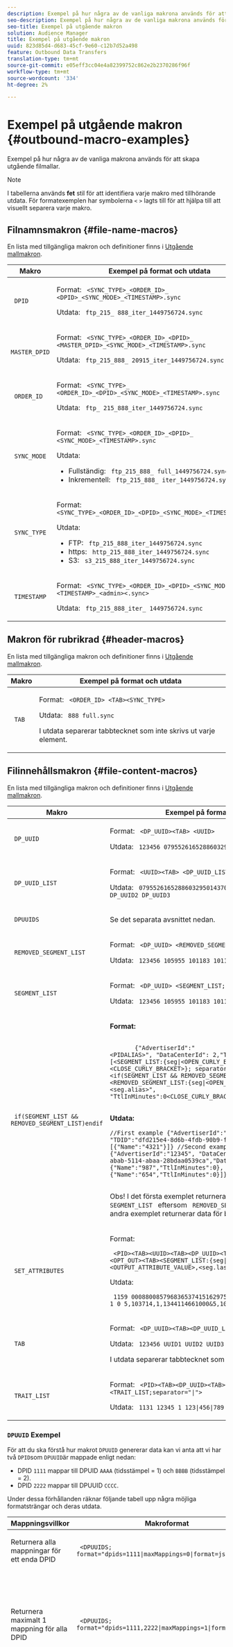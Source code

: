 ```yaml
---
description: Exempel på hur några av de vanliga makrona används för att skapa utgående filmallar.
seo-description: Exempel på hur några av de vanliga makrona används för att skapa utgående filmallar.
seo-title: Exempel på utgående makron
solution: Audience Manager
title: Exempel på utgående makron
uuid: 823d85d4-d683-45cf-9e60-c12b7d52a498
feature: Outbound Data Transfers
translation-type: tm+mt
source-git-commit: e05eff3cc04e4a82399752c862e2b2370286f96f
workflow-type: tm+mt
source-wordcount: '334'
ht-degree: 2%

---
```



# Exempel på utgående makron {#outbound-macro-examples}

Exempel på hur några av de vanliga makrona används för att skapa utgående filmallar.

>[!NOTE]
>
>I tabellerna används **fet** stil för att identifiera varje makro med tillhörande utdata. För formatexemplen har symbolerna `<` `>` lagts till för att hjälpa till att visuellt separera varje makro.

## Filnamnsmakron {#file-name-macros}

En lista med tillgängliga makron och definitioner finns i [Utgående mallmakron](../../../integration/receiving-audience-data/batch-outbound-transfers/outbound-template-macros.md).

<table id="table_B5073597219B470298EE614902DACAE8"> 
 <thead> 
  <tr> 
   <th colname="col1" class="entry"> Makro </th> 
   <th colname="col2" class="entry"> Exempel på format och utdata </th> 
  </tr> 
 </thead>
 <tbody> 
  <tr> 
   <td colname="col1"> <p> <code> DPID </code> </p> </td> 
   <td colname="col2"> <p>Format: <code> &lt;SYNC_TYPE&gt;_&lt;ORDER_ID&gt;_ &lt;DPID&gt;_&lt;SYNC_MODE&gt;_&lt;TIMESTAMP&gt;.sync </code> </p> <p>Utdata: <code> ftp_215_ 888_iter_1449756724.sync </code> </p> </td> 
  </tr> 
  <tr> 
   <td colname="col1"> <p> <code> MASTER_DPID </code> </p> </td> 
   <td colname="col2"> <p>Format: <code> &lt;SYNC_TYPE&gt;_&lt;ORDER_ID&gt;_&lt;DPID&gt;_ &lt;MASTER_DPID&gt;_&lt;SYNC_MODE&gt;_&lt;TIMESTAMP&gt;.sync </code> </p> <p>Utdata: <code> ftp_215_888_ 20915_iter_1449756724.sync </code> </p> </td> 
  </tr> 
  <tr> 
   <td colname="col1"> <p> <code> ORDER_ID </code> </p> </td> 
   <td colname="col2"> <p>Format: <code> &lt;SYNC_TYPE&gt;_ &lt;ORDER_ID&gt;_&lt;DPID&gt;_&lt;SYNC_MODE&gt;_&lt;TIMESTAMP&gt;.sync </code> </p> <p>Utdata: <code> ftp_ 215_888_iter_1449756724.sync </code> </p> </td> 
  </tr> 
  <tr> 
   <td colname="col1"> <p> <code> SYNC_MODE </code> </p> </td> 
   <td colname="col2"> <p>Format: <code> &lt;SYNC_TYPE&gt;_&lt;ORDER_ID&gt;_&lt;DPID&gt;_ &lt;SYNC_MODE&gt;_&lt;TIMESTAMP&gt;.sync </code> </p> <p>Utdata: </p> <p> 
     <ul id="ul_F63D7B78AF1246639D6ED85C1621B17C"> 
      <li id="li_4D0D7B4D047345FE861FCBA2BD0408ED">Fullständig: <code> ftp_215_888_ full_1449756724.sync </code> </li> 
      <li id="li_23F4D1F6B2784E599EDA29AA457327E6">Inkrementell: <code> ftp_215_888_ iter_1449756724.sync </code> </li> 
     </ul> </p> </td> 
  </tr> 
  <tr> 
   <td colname="col1"> <p> <code> SYNC_TYPE </code> </p> </td> 
   <td colname="col2"> <p>Format: <code> &lt;SYNC_TYPE&gt;_&lt;ORDER_ID&gt;_&lt;DPID&gt;_&lt;SYNC_MODE&gt;_&lt;TIMESTAMP&gt;.sync </code> </p> <p>Utdata: </p> <p> 
     <ul id="ul_11B14E740E40474F8302BDB809C428FE"> 
      <li id="li_54A3EAA468B44AC8B2528F855E03D04B">FTP: <code> ftp_215_888_iter_1449756724.sync </code> </li> 
      <li id="li_93468C56B661463CA7F62B1F5D3A53FF">https: <code> http_215_888_iter_1449756724.sync </code> </li> 
      <li id="li_8A204C7BEDBC41C096FE953B5F827DEC">S3: <code> s3_215_888_iter_1449756724.sync </code> </li> 
     </ul> </p> </td> 
  </tr> 
  <tr> 
   <td colname="col1"> <p> <code> TIMESTAMP </code> </p> </td> 
   <td colname="col2"> <p>Format: <code> &lt;SYNC_TYPE&gt;_&lt;ORDER_ID&gt;_&lt;DPID&gt;_&lt;SYNC_MODE&gt;_ &lt;TIMESTAMP&gt;_&lt;admin&gt;&lt;.sync&gt; </code> </p> <p>Utdata: <code> ftp_215_888_iter_ 1449756724.sync </code> </p> </td> 
  </tr> 
 </tbody> 
</table>

## Makron för rubrikrad {#header-macros}

En lista med tillgängliga makron och definitioner finns i [Utgående mallmakron](../../../integration/receiving-audience-data/batch-outbound-transfers/outbound-template-macros.md).

<table id="table_ABC31B3D660D47969E111EBC734D5BBC"> 
 <thead> 
  <tr> 
   <th colname="col1" class="entry"> Makro </th> 
   <th colname="col2" class="entry"> Exempel på format och utdata </th> 
  </tr> 
 </thead>
 <tbody> 
  <tr> 
   <td colname="col1"> <p> <code> TAB </code> </p> </td> 
   <td colname="col2"> <p>Format: <code> &lt;ORDER_ID&gt; &lt;TAB&gt;&lt;SYNC_TYPE&gt; </code> </p> <p>Utdata: <code> 888 full.sync </code> </p> <p>I utdata separerar tabbtecknet som inte skrivs ut varje element. </p> </td>
  </tr>
 </tbody>
</table>

## Filinnehållsmakron {#file-content-macros}

En lista med tillgängliga makron och definitioner finns i [Utgående mallmakron](../../../integration/receiving-audience-data/batch-outbound-transfers/outbound-template-macros.md).

<table id="table_408C6DD2B9D54550B003EAC93562E64F"> 
 <thead> 
  <tr> 
   <th colname="col1" class="entry"> Makro </th> 
   <th colname="col2" class="entry"> Exempel på format och utdata </th> 
  </tr> 
 </thead>
 <tbody> 
  <tr> 
   <td colname="col1"> <p> <code> DP_UUID </code> </p> </td> 
   <td colname="col2"> <p>Format: <code> &lt;DP_UUID&gt;&lt;TAB&gt; &lt;UUID&gt; </code> </p> <p>Utdata: <code> 123456 07955261652886032950143702505894272138 </code> </p> </td> 
  </tr> 
  <tr> 
   <td colname="col1"> <p> <code> DP_UUID_LIST </code> </p> </td> 
   <td colname="col2"> <p>Format: <code> &lt;UUID&gt;&lt;TAB&gt; &lt;DP_UUID_LIST;separator=TAB&gt; </code> </p> <p>Utdata: <code> 07955261652886032950143702505894272138 DP_UUID1 DP_UUID2 DP_UUID3 </code> </p> </td> 
  </tr> 
  <tr> 
   <td colname="col1"> <p> <code> DPUUIDS </code> </p> </td> 
   <td colname="col2"> <p>Se det separata avsnittet nedan. </p> </td> 
  </tr> 
  <tr> 
   <td colname="col1"> <p> <code> REMOVED_SEGMENT_LIST </code> </p> </td> 
   <td colname="col2"> <p>Format: <code> &lt;DP_UUID&gt; &lt;REMOVED_SEGMENT_LIST;separator=" "&gt; </code> </p> <p>Utdata: <code> 123456 105955 101183 101180 101179 </code> </p> </td> 
  </tr> 
  <tr> 
   <td colname="col1"> <p> <code> SEGMENT_LIST </code> </p> </td> 
   <td colname="col2"> <p>Format: <code> &lt;DP_UUID&gt; &lt;SEGMENT_LIST;separator=" "&gt; </code> </p> <p>Utdata: <code> 123456 105955 101183 101180 101179 </code> </p> </td> 
  </tr> 
  <tr> 
   <td colname="col1"> <p> <code> if(SEGMENT_LIST &amp;&amp; REMOVED_SEGMENT_LIST)endif </code> </p> </td> 
   <td colname="col2"> <p><b>Format:</b> </p> <p> 
     <code>
       {"AdvertiserId":"&lt;PIDALIAS&gt;",&nbsp;"DataCenterId":&nbsp;2,"TDID":"&lt;DP_UUID&gt;", "Data":[&lt;SEGMENT_LIST:{seg|&lt;OPEN_CURLY_BRACKET&gt;"Name":"&lt;seg.alias&gt;"&lt;CLOSE_CURLY_BRACKET&gt;}; separator=","&gt;&lt;if(SEGMENT_LIST&nbsp;&amp;&amp;&nbsp;REMOVED_SEGMENT_LIST)&gt;&lt;COMMA&gt;&lt;endif&gt; &lt;REMOVED_SEGMENT_LIST:{seg|&lt;OPEN_CURLY_BRACKET&gt;"Name":"&lt;seg.alias&gt;", "TtlInMinutes":0&lt;CLOSE_CURLY_BRACKET&gt;};&nbsp;separator=","&gt;]}
     </code></p><p><b>Utdata:</b></p> <p>
     <code>//First&nbsp;example {"AdvertiserId":"12345",&nbsp;"DataCenterId":&nbsp;2, "TDID":"dfd215e4-8d6b-4fdb-90b9-fab4456f2c9d","Data":[{"Name":"4321"}]} //Second&nbsp;example {"AdvertiserId":"12345",&nbsp;"DataCenterId":&nbsp;2,"TDID":"9099e8fe-abab-5114-abaa-28bdaa0539ca","Data":[{"Name":"4321"},{"Name":"987","TtlInMinutes":0}, {"Name":"654","TtlInMinutes":0}]} 
     </code></p> <p> <p>Obs!  I det första exemplet returnerar makrot bara data för <code> SEGMENT_LIST </code> eftersom <code> REMOVED_SEGMENT_LIST </code> är tomt. Det andra exemplet returnerar data för båda makrona. </p> </p> </td> 
  </tr> 
  <tr> 
   <td colname="col1"> <p> <code> SET_ATTRIBUTES </code> </p> </td> 
   <td colname="col2"> <p>Format: </p> <p> <code> &lt;PID&gt;&lt;TAB&gt;&lt;UUID&gt;&lt;TAB&gt;&lt;DP_UUID&gt;&lt;TAB&gt; &lt;SET_ATTRIBUTES&gt;&lt;TAB&gt;&lt;OPT_OUT&gt;&lt;TAB&gt;&lt;SEGMENT_LIST:{seg|&lt;seg.type&gt;,&lt;seg.alias&gt;,&lt;OUTPUT_ATTRIBUTE_VALUE&gt;,&lt;seg.lastUpdateTime&gt;&amp;}&gt; </code> </p> <p>Utdata: </p> <p> <code> 1159 00088008579683653741516297509717335000 17t0aj01b120hp 1 0 5,103714,1,1344114661000&amp;5,103713,1,1343250661000 </code> </p> </td> 
  </tr> 
  <tr> 
   <td colname="col1"> <p> <code> TAB </code> </p> </td> 
   <td colname="col2"> <p>Format: <code> &lt;DP_UUID&gt;&lt;TAB&gt;&lt;DP_UUID_LIST;separator=TAB&gt; </code> </p> <p>Utdata: <code> 123456 UUID1 UUID2 UUID3 </code> </p> <p>I utdata separerar tabbtecknet som inte skrivs ut varje element. </p> </td> 
  </tr>
  <tr>
   <td colname="col1"> <p> <code> TRAIT_LIST </code> </p> </td> 
   <td colname="col2"> <p>Format: <code> &lt;PID&gt;&lt;TAB&gt;&lt;DP_UUID&gt;&lt;TAB&gt;&lt;SET_ATTRIBUTES&gt;&lt;TAB&gt; &lt;TRAIT_LIST;separator="|"&gt; </code> </p> <p>Utdata: <code> 1131 12345 1 123|456|789 </code> </p> </td> 
  </tr> 
 </tbody> 
</table>

### `DPUUID` Exempel

För att du ska förstå hur makrot `DPUUID` genererar data kan vi anta att vi har två `DPID`som `DPUUID`är mappade enligt nedan:

* DPID `1111` mappar till DPUID `AAAA` (tidsstämpel = 1) och `BBBB` (tidsstämpel = 2).
* DPID `2222` mappar till DPUUID `CCCC`.

Under dessa förhållanden räknar följande tabell upp några möjliga formatsträngar och deras utdata.

<table id="table_6A6D94F994C1475BB09126BA0B815B1F"> 
 <thead> 
  <tr> 
   <th colname="col1" class="entry"> Mappningsvillkor </th> 
   <th colname="col2" class="entry"> Makroformat </th> 
   <th colname="col3" class="entry"> Utdata </th> 
  </tr> 
 </thead>
 <tbody> 
  <tr> 
   <td colname="col1"> <p>Returnera alla mappningar för ett enda DPID </p> </td> 
   <td colname="col2"> <p> <code> &lt;DPUUIDS; format="dpids=1111|maxMappings=0|format=json"&gt; </code> </p> </td> 
   <td colname="col3"> <p> <code> [["1111","AAAA"],["1111","BBBB"]] </code> </p> </td> 
  </tr> 
  <tr> 
   <td colname="col1"> <p>Returnera maximalt 1 mappning för alla DPID </p> </td> 
   <td colname="col2"> <p> <code> &lt;DPUUIDS; format="dpids=1111,2222|maxMappings=1|format=json"&gt; </code> </p> </td> 
   <td colname="col3"> <p> <code> [["1111","BBBB"],["2222","CCCC"]] </code> </p> <p>För DPID <code> 1111 </code>mappas makrot till DPUID <code> BBBB </code> endast eftersom det ID:t har den större tidsstämpeln. </p> </td> 
  </tr> 
  <tr> 
   <td colname="col1"> <p>Returnera maximalt 2 mappningar för ett enskilt DPID </p> </td> 
   <td colname="col2"> <p> <code> &lt;DPUUIDS; format="dpids=2222|maxMappings=2|format=json"&gt; </code> </p> </td> 
   <td colname="col3"> <p> <code> [["2222","CCCC"]] </code> </p> <p>Trots <code> maxMappings=2 </code>det returnerar det här makrot endast 1 DPID till DPUID-mappning eftersom det angivna DPID bara har ett DPUID. </p> </td> 
  </tr> 
 </tbody> 
</table>

[Utgående mallmakron](../../../integration/receiving-audience-data/batch-outbound-transfers/outbound-template-macros.md)